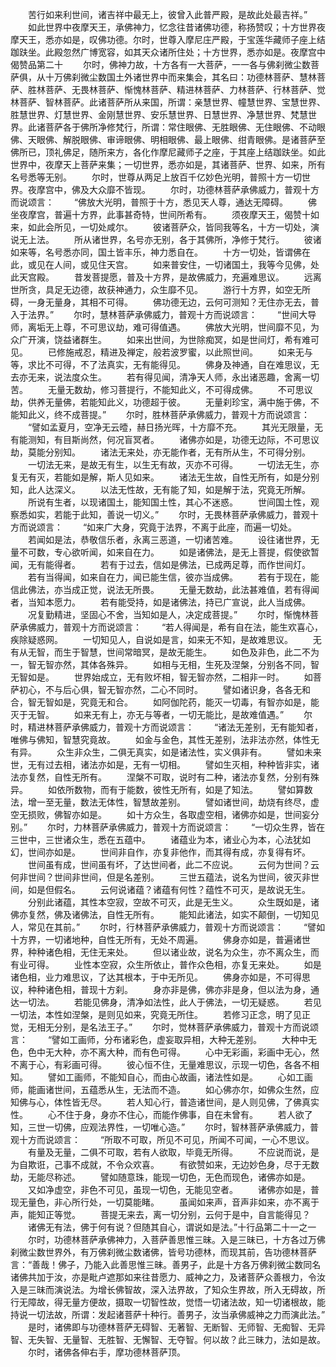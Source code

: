 <!-- { "loadSidebar": true } -->
　　苦行如来利世间，诸吉祥中最无上，彼曾入此普严殿，是故此处最吉祥。”
　　如此世界中夜摩天王，承佛神力，忆念往昔诸佛功德，称扬赞叹；十方世界夜摩天王，悉亦如是，叹佛功德。尔时，世尊入摩尼庄严殿，于宝莲华藏师子座上结跏趺坐。此殿忽然广博宽容，如其天众诸所住处；十方世界，悉亦如是。夜摩宫中偈赞品第二十
　　尔时，佛神力故，十方各有一大菩萨，一一各与佛刹微尘数菩萨俱，从十万佛刹微尘数国土外诸世界中而来集会，其名曰：功德林菩萨、慧林菩萨、胜林菩萨、无畏林菩萨、惭愧林菩萨、精进林菩萨、力林菩萨、行林菩萨、觉林菩萨、智林菩萨。此诸菩萨所从来国，所谓：亲慧世界、幢慧世界、宝慧世界、胜慧世界、灯慧世界、金刚慧世界、安乐慧世界、日慧世界、净慧世界、梵慧世界。此诸菩萨各于佛所净修梵行，所谓：常住眼佛、无胜眼佛、无住眼佛、不动眼佛、天眼佛、解脱眼佛、审谛眼佛、明相眼佛、最上眼佛、绀青眼佛。是诸菩萨至佛所已，顶礼佛足，随所来方，各化作摩尼藏师子之座，于其座上结跏趺坐。如此世界中，夜摩天上菩萨来集；一切世界，悉亦如是，其诸菩萨、世界、如来，所有名号悉等无别。
　　尔时，世尊从两足上放百千亿妙色光明，普照十方一切世界。夜摩宫中，佛及大众靡不皆现。
　　尔时，功德林菩萨承佛威力，普观十方而说颂言：
　　“佛放大光明，普照于十方，悉见天人尊，通达无障碍。
　　佛坐夜摩宫，普遍十方界，此事甚奇特，世间所希有。
　　须夜摩天王，偈赞十如来，如此会所见，一切处咸尔。
　　彼诸菩萨众，皆同我等名，十方一切处，演说无上法。
　　所从诸世界，名号亦无别，各于其佛所，净修于梵行。
　　彼诸如来等，名号悉亦同，国土皆丰乐，神力悉自在。
　　十方一切处，皆谓佛在此，或见在人间，或见住天宫。
　　如来普安住，一切诸国土，我等今见佛，处此天宫殿。
　　昔发菩提愿，普及十方界，是故佛威力，充遍难思议。
　　远离世所贪，具足无边德，故获神通力，众生靡不见。
　　游行十方界，如空无所碍，一身无量身，其相不可得。
　　佛功德无边，云何可测知？无住亦无去，普入于法界。”
　　尔时，慧林菩萨承佛威力，普观十方而说颂言：
　　“世间大导师，离垢无上尊，不可思议劫，难可得值遇。
　　佛放大光明，世间靡不见，为众广开演，饶益诸群生。
　　如来出世间，为世除痴冥，如是世间灯，希有难可见。
　　已修施戒忍，精进及禅定，般若波罗蜜，以此照世间。
　　如来无与等，求比不可得，不了法真实，无有能得见。
　　佛身及神通，自在难思议，无去亦无来，说法度众生。
　　若有得见闻，清净天人师，永出诸恶趣，舍离一切苦。
　　无量无数劫，修习菩提行，不能知此义，不可得成佛。
　　不可思议劫，供养无量佛，若能知此义，功德超于彼。
　　无量刹珍宝，满中施于佛，不能知此义，终不成菩提。”
　　尔时，胜林菩萨承佛威力，普观十方而说颂言：
　　“譬如孟夏月，空净无云曀，赫日扬光晖，十方靡不充。
　　其光无限量，无有能测知，有目斯尚然，何况盲冥者。
　　诸佛亦如是，功德无边际，不可思议劫，莫能分别知。
　　诸法无来处，亦无能作者，无有所从生，不可得分别。
　　一切法无来，是故无有生，以生无有故，灭亦不可得。
　　一切法无生，亦复无有灭，若能如是解，斯人见如来。
　　诸法无生故，自性无所有，如是分别知，此人达深义。
　　以法无性故，无有能了知，如是解于法，究竟无所解。
　　所说有生者，以现诸国土，能知国土性，其心不迷惑。
　　世间国土性，观察悉如实，若能于此知，善说一切义。”
　　尔时，无畏林菩萨承佛威力，普观十方而说颂言：
　　“如来广大身，究竟于法界，不离于此座，而遍一切处。
　　若闻如是法，恭敬信乐者，永离三恶道，一切诸苦难。
　　设往诸世界，无量不可数，专心欲听闻，如来自在力。
　　如是诸佛法，是无上菩提，假使欲暂闻，无有能得者。
　　若有于过去，信如是佛法，已成两足尊，而作世间灯。
　　若有当得闻，如来自在力，闻已能生信，彼亦当成佛。
　　若有于现在，能信此佛法，亦当成正觉，说法无所畏。
　　无量无数劫，此法甚难值，若有得闻者，当知本愿力。
　　若有能受持，如是诸佛法，持已广宣说，此人当成佛。
　　况复勤精进，坚固心不舍，当知如是人，决定成菩提。”
　　尔时，惭愧林菩萨承佛威力，普观十方而说颂言：
　　“若人得闻是，希有自在法，能生欢喜心，疾除疑惑网。
　　一切知见人，自说如是言，如来无不知，是故难思议。
　　无有从无智，而生于智慧，世间常暗冥，是故无能生。
　　如色及非色，此二不为一，智无智亦然，其体各殊异。
　　如相与无相，生死及涅槃，分别各不同，智无智如是。
　　世界始成立，无有败坏相，智无智亦然，二相非一时。
　　如菩萨初心，不与后心俱，智无智亦然，二心不同时。
　　譬如诸识身，各各无和合，智无智如是，究竟无和合。
　　如阿伽陀药，能灭一切毒，有智亦如是，能灭于无智。
　　如来无有上，亦无与等者，一切无能比，是故难值遇。”
　　尔时，精进林菩萨承佛威力，普观十方而说颂言：
　　“诸法无差别，无有能知者，唯佛与佛知，智慧究竟故。
　　如金与金色，其性无差别，法非法亦然，体性无有异。
　　众生非众生，二俱无真实，如是诸法性，实义俱非有。
　　譬如未来世，无有过去相，诸法亦如是，无有一切相。
　　譬如生灭相，种种皆非实，诸法亦复然，自性无所有。
　　涅槃不可取，说时有二种，诸法亦复然，分别有殊异。
　　如依所数物，而有于能数，彼性无所有，如是了知法。
　　譬如算数法，增一至无量，数法无体性，智慧故差别。
　　譬如诸世间，劫烧有终尽，虚空无损败，佛智亦如是。
　　如十方众生，各取虚空相，诸佛亦如是，世间妄分别。”
　　尔时，力林菩萨承佛威力，普观十方而说颂言：
　　“一切众生界，皆在三世中，三世诸众生，悉在五蕴中。
　　诸蕴业为本，诸业心为本，心法犹如幻，世间亦如是。
　　世间非自作，亦复非他作，而其得有成，亦复得有坏。
　　世间虽有成，世间虽有坏，了达世间者，此二不应说。
　　云何为世间？云何非世间？世间非世间，但是名差别。
　　三世五蕴法，说名为世间，彼灭非世间，如是但假名。
　　云何说诸蕴？诸蕴有何性？蕴性不可灭，是故说无生。
　　分别此诸蕴，其性本空寂，空故不可灭，此是无生义。
　　众生既如是，诸佛亦复然，佛及诸佛法，自性无所有。
　　能知此诸法，如实不颠倒，一切知见人，常见在其前。”
　　尔时，行林菩萨承佛威力，普观十方而说颂言：
　　“譬如十方界，一切诸地种，自性无所有，无处不周遍。
　　佛身亦如是，普遍诸世界，种种诸色相，无住无来处。
　　但以诸业故，说名为众生，亦不离众生，而有业可得。
　　业性本空寂，众生所依止，普作众色相，亦复无来处。
　　如是诸色相，业力难思议，了达其根本，于中无所见。
　　佛身亦如是，不可得思议，种种诸色相，普现十方刹。
　　身亦非是佛，佛亦非是身，但以法为身，通达一切法。
　　若能见佛身，清净如法性，此人于佛法，一切无疑惑。
　　若见一切法，本性如涅槃，是则见如来，究竟无所住。
　　若修习正念，明了见正觉，无相无分别，是名法王子。”
　　尔时，觉林菩萨承佛威力，普观十方而说颂言：
　　“譬如工画师，分布诸彩色，虚妄取异相，大种无差别。
　　大种中无色，色中无大种，亦不离大种，而有色可得。
　　心中无彩画，彩画中无心，然不离于心，有彩画可得。
　　彼心恒不住，无量难思议，示现一切色，各各不相知。
　　譬如工画师，不能知自心，而由心故画，诸法性如是。
　　心如工画师，能画诸世间，五蕴悉从生，无法而不造。
　　如心佛亦尔，如佛众生然，应知佛与心，体性皆无尽。
　　若人知心行，普造诸世间，是人则见佛，了佛真实性。
　　心不住于身，身亦不住心，而能作佛事，自在未曾有。
　　若人欲了知，三世一切佛，应观法界性，一切唯心造。”
　　尔时，智林菩萨承佛威力，普观十方而说颂言：
　　“所取不可取，所见不可见，所闻不可闻，一心不思议。
　　有量及无量，二俱不可取，若有人欲取，毕竟无所得。
　　不应说而说，是为自欺诳，己事不成就，不令众欢喜。
　　有欲赞如来，无边妙色身，尽于无数劫，无能尽称述。
　　譬如随意珠，能现一切色，无色而现色，诸佛亦如是。
　　又如净虚空，非色不可见，虽现一切色，无能见空者。
　　诸佛亦如是，普现无量色，非心所行处，一切莫能睹。
　　虽闻如来声，音声非如来，亦不离于声，能知正等觉。
　　菩提无来去，离一切分别，云何于是中，自言能得见？
　　诸佛无有法，佛于何有说？但随其自心，谓说如是法。”十行品第二十一之一
　　尔时，功德林菩萨承佛神力，入菩萨善思惟三昧。入是三昧已，十方各过万佛刹微尘数世界外，有万佛刹微尘数诸佛，皆号功德林，而现其前，告功德林菩萨言：“善哉！佛子，乃能入此善思惟三昧。善男子，此是十方各万佛刹微尘数同名诸佛共加于汝，亦是毗卢遮那如来往昔愿力、威神之力，及诸菩萨众善根力，令汝入是三昧而演说法。为增长佛智故，深入法界故，了知众生界故，所入无碍故，所行无障故，得无量方便故，摄取一切智性故，觉悟一切诸法故，知一切诸根故，能持说一切法故，所谓：发起诸菩萨十种行。善男子，汝当承佛威神之力而演此法。”
　　是时，诸佛即与功德林菩萨无碍智、无著智、无断智、无师智、无痴智、无异智、无失智、无量智、无胜智、无懈智、无夺智。何以故？此三昧力，法如是故。
　　尔时，诸佛各伸右手，摩功德林菩萨顶。
